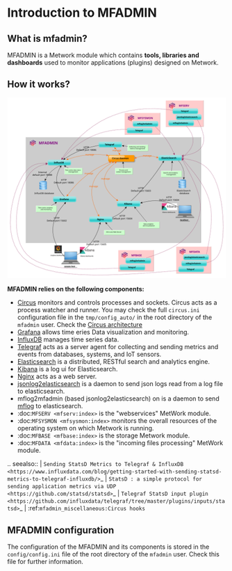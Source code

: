 # Introduction to MFADMIN


## What is mfadmin?

MFADMIN is a Metwork module which contains **tools, libraries and dashboards** used to monitor applications (plugins) designed on Metwork.

## How it works?

![image](../images/overall_architecture.svg)

**MFADMIN relies on the following components:**

- [Circus](https://circus.readthedocs.io/en/latest/) monitors and controls processes and sockets. Circus acts as a process watcher and runner. You may check the full `circus.ini` configuration file in the `tmp/config_auto/` in the root directory of the `mfadmin` user. Check the [Circus architecture](https://circus.readthedocs.io/en/latest/design/architecture/)
- [Grafana](http://docs.grafana.org/) allows time eries Data visualization and monitoring.
- [InfluxDB](https://docs.influxdata.com/influxdb/) manages time series data.
- [Telegraf](https://docs.influxdata.com/telegraf/) acts as a server agent for collecting and sending metrics and events from databases, systems, and IoT sensors.
- [Elasticsearch](https://www.elastic.co/products/elasticsearch) is a distributed, RESTful search and analytics engine.
- [Kibana](https://www.elastic.co/products/kibana) is a log ui for Elasticsearch.
- [Nginx](https://www.nginx.com/) acts as a web server.
- [jsonlog2elasticsearch](https://github.com/metwork-framework/jsonlog2elasticsearch) is a daemon to send json logs read from a log file to elasticsearch.
- mflog2mfadmin (based jsonlog2elasticsearch) on is a daemon to send [mflog](https://github.com/metwork-framework/mflog) to elasticsearch.
- :doc:`MFSERV <mfserv:index>` is the "webservices" MetWork module.
- :doc:`MFSYSMON <mfsysmon:index>` monitors the overall resources of the operating system on which Metwork is running.
- :doc:`MFBASE <mfbase:index>` is the storage Metwork module.
- :doc:`MFDATA <mfdata:index>` is the "incoming files processing" MetWork module.

.. seealso::
    | `Sending StatsD Metrics to Telegraf & InfluxDB <https://www.influxdata.com/blog/getting-started-with-sending-statsd-metrics-to-telegraf-influxdb/>`_
    | `StatsD : a simple protocol for sending application metrics via UDP <https://github.com/statsd/statsd>`_
    | `Telegraf StatsD input plugin <https://github.com/influxdata/telegraf/tree/master/plugins/inputs/statsd>`_ 
    | :ref:`mfadmin_miscellaneous:Circus hooks` 


## MFADMIN configuration

The configuration of the MFADMIN and its components is stored in the `config/config.ini` file of the root directory of the `mfadmin` user. Check this file for further information.

<!--
Intentional comment to prevent m2r from generating bad rst statements when the file ends with a block .. xxx ::
-->
